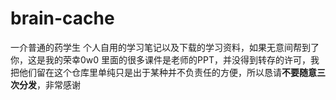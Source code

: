 # brain-cache
一介普通的药学生
个人自用的学习笔记以及下载的学习资料，如果无意间帮到了你，这是我的荣幸0w0
里面的很多课件是老师的PPT，并没得到转存的许可，我把他们留在这个仓库里单纯只是出于某种并不负责任的方便，所以恳请**不要随意三次分发**，非常感谢